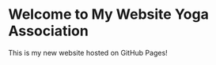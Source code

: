 <!DOCTYPE HTML>
<html lang=”en”>
  <head>
    <meta charset=”UTF-8″>
    <meta name=”viewport” content=”width=device-width, initial-scale=1.0″>
    <meta http-equiv=”X-UA-Compatible” content=”ie=edge”>
    <title>My Website Yoga Association</title>
  </head>
  <body>
    <main>
        <h1>Welcome to My Website Yoga Association</h1>  
        <p>This is my new website hosted on GitHub Pages!</p>
    </main>
  </body>
</html>
